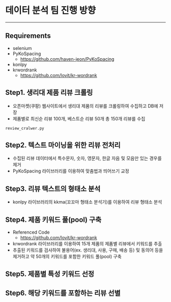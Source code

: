 # 데이터 분석 팀 진행 방향
---
## Requirements
- selenium
- PyKoSpacing
  - https://github.com/haven-jeon/PyKoSpacing
- konlpy
- krwordrank
  - https://github.com/lovit/kr-wordrank
  
## Step1. 생리대 제품 리뷰 크롤링
- 오픈마켓(쿠팡) 웹사이트에서 생리대 제품의 리뷰를 크롤링하여 수집하고 DB에 저장
- 제품별로 최신순 리뷰 100개, 베스트순 리뷰 50개 총 150개 리뷰를 수집  
```
review_cralwer.py
```
## Step2. 텍스트 마이닝을 위한 리뷰 전처리
- 수집된 리뷰 데이터에서 특수문자, 숫자, 영문자, 한글 자음 및 모음만 있는 경우를 제거
- PyKoSpacing 라이브러리를 이용하여 맞춤법과 띄어쓰기 교정

## Step3. 리뷰 텍스트의 형태소 분석
- konlpy 라이브러리의 kkma(꼬꼬마 형태소 분석기)를 이용하여 리뷰 형태소 분석

## Step4. 제품 키워드 풀(pool) 구축
- Referenced Code
  - https://github.com/lovit/kr-wordrank
- krwordrank 라이브러리를 이용하여 15개 제품의 제품별 리뷰에서 키워드를 추출
- 추출된 키워드를 검사하여 불용어(ex. 생리대, 사용, 구매, 배송 등) 및 동의어 등을 제거하고 약 50개의 키워드를 포함한 키워드 풀(pool) 구축

## Step5. 제품별 특성 키워드 선정



## Step6. 해당 키워드를 포함하는 리뷰 선별 

